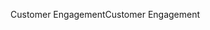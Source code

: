 <span data-ttu-id="95f9e-101">Customer Engagement</span><span class="sxs-lookup"><span data-stu-id="95f9e-101">Customer Engagement</span></span>